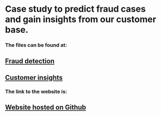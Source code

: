 # Case study to predict fraud cases and gain insights from our customer base.

### The files can be found at:
## [Fraud detection](https://colab.research.google.com/drive/1VSmFiwtbsdL87ZUkIKJJ7OnfR0POnxOr#scrollTo=XvANYOpYakL4&uniqifier=1)
## [Customer insights](https://colab.research.google.com/drive/1bl50fsgojhOtgfzmcjP8-dYsfMWFRE_q#scrollTo=7O4wmg78b3Aq)

### The link to the website is:

## [Website hosted on Github](https://yashraj15.github.io/stout-case/)
